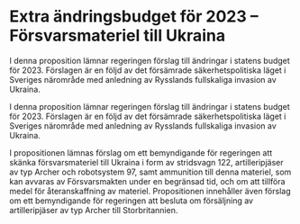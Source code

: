 # Extra ändringsbudget för 2023 – Försvarsmateriel till Ukraina

I denna proposition lämnar regeringen förslag till ändringar i statens budget för 2023. Förslagen är en följd av det försämrade säkerhetspolitiska läget i Sveriges närområde med anledning av Rysslands fullskaliga invasion av Ukraina.

I denna proposition lämnar regeringen förslag till ändringar i statens budget för 2023. Förslagen är en följd av det försämrade säkerhetspolitiska läget i Sveriges närområde med anledning av Rysslands fullskaliga invasion av Ukraina.

I propositionen lämnas förslag om ett bemyndigande för regeringen att
skänka försvarsmateriel till Ukraina i form av stridsvagn 122, artilleripjäser
av typ Archer och robotsystem 97, samt ammunition till denna
materiel, som kan avvaras av Försvarsmakten under en begränsad tid, och
om att tillföra medel för återanskaffning av materiel. Propositionen
innehåller även förslag om ett bemyndigande för regeringen att besluta om
försäljning av artilleripjäser av typ Archer till Storbritannien.
